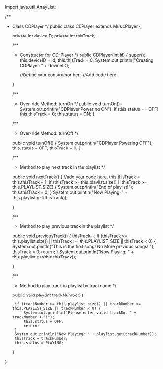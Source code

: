 import java.util.ArrayList;

/**
 * Class CDPlayer
 */
public class CDPlayer extends MusicPlayer {
    
    private int deviceID;
    private int thisTrack;
    
    /**
     * Constructor for CD-Player
     */
    public CDPlayer(int id) {
        super();
        this.deviceID = id;
        this.thisTrack = 0;
        System.out.println("Creating CDPlayer: " + deviceID);
        
        //Define your constructor here
        //Add code here
        
        
    }
    
    /**
     * Over-ride Method: turnOn
     */
    public void turnOn() {
        System.out.println("CDPlayer Powering ON");
        if (this.status == OFF)
            this.thisTrack = 0;
        this.status = ON;
    }
    
    /**
     * Over-ride Method: turnOff
     */
    
    public void turnOff() {
        System.out.println("CDPlayer Powering OFF");
        this.status = OFF;
        thisTrack = 0;
    }
    
    /**
     * Method to play next track in the playlist
     */
    
    public void nextTrack() {
        //add your code here.
        this.thisTrack = this.thisTrack + 1;
        if (thisTrack >= this.playlist.size() || thisTrack >= this.PLAYLIST_SIZE) {
            System.out.println("End of playlist!");
            this.thisTrack = 0;
        }
        System.out.println("Now Playing: " + this.playlist.get(thisTrack));
        
    }
    
    /**
     * Method to play previous track in the playlist
     */
    
    public void previousTrack() {
        thisTrack--;
        if (thisTrack >= this.playlist.size() || thisTrack >= this.PLAYLIST_SIZE || thisTrack < 0)  {
            System.out.println("This is the first song! No More previous songs! ");
            thisTrack = 0;
            return;
        }
        System.out.println("Now Playing: " + this.playlist.get(this.thisTrack));
        
        
    }
    
    /**
     * Method to play track in playlist by trackname
     */
    
    public void play(int trackNumber) {
        
        if (trackNumber >= this.playlist.size() || trackNumber >= this.PLAYLIST_SIZE || trackNumber < 0) {
            System.out.println("Please enter valid trackNo. " + trackNumber + "!");
            this.status = OFF;
            return;
        }
        System.out.println("Now Playing: " + playlist.get(trackNumber));
        thisTrack = trackNumber;
        this.status = PLAYING;
        
    }
    
}
